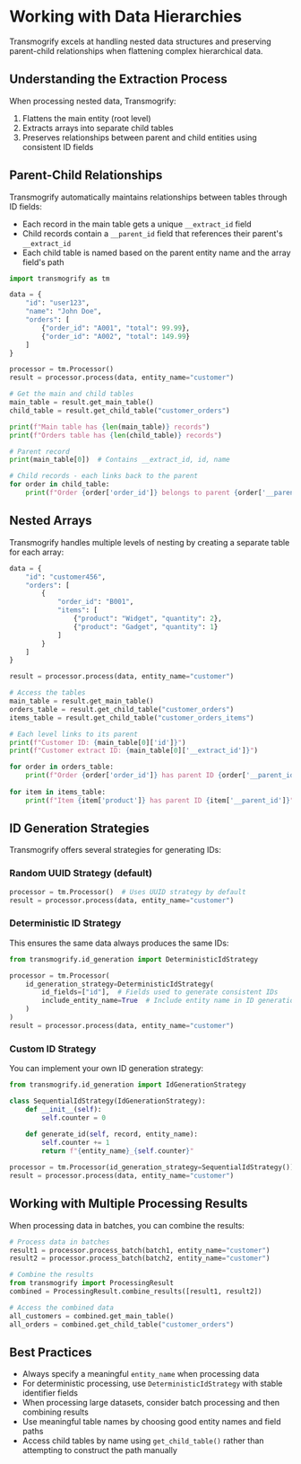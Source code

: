 # Working with Data Hierarchies

Transmogrify excels at handling nested data structures and preserving parent-child relationships when flattening complex hierarchical data.

## Understanding the Extraction Process

When processing nested data, Transmogrify:

1. Flattens the main entity (root level)
2. Extracts arrays into separate child tables
3. Preserves relationships between parent and child entities using consistent ID fields

## Parent-Child Relationships

Transmogrify automatically maintains relationships between tables through ID fields:

- Each record in the main table gets a unique `__extract_id` field
- Child records contain a `__parent_id` field that references their parent's `__extract_id`
- Each child table is named based on the parent entity name and the array field's path

```python
import transmogrify as tm

data = {
    "id": "user123",
    "name": "John Doe",
    "orders": [
        {"order_id": "A001", "total": 99.99},
        {"order_id": "A002", "total": 149.99}
    ]
}

processor = tm.Processor()
result = processor.process(data, entity_name="customer")

# Get the main and child tables
main_table = result.get_main_table()
child_table = result.get_child_table("customer_orders")

print(f"Main table has {len(main_table)} records")
print(f"Orders table has {len(child_table)} records")

# Parent record
print(main_table[0])  # Contains __extract_id, id, name

# Child records - each links back to the parent
for order in child_table:
    print(f"Order {order['order_id']} belongs to parent {order['__parent_id']}")
```

## Nested Arrays

Transmogrify handles multiple levels of nesting by creating a separate table for each array:

```python
data = {
    "id": "customer456",
    "orders": [
        {
            "order_id": "B001",
            "items": [
                {"product": "Widget", "quantity": 2},
                {"product": "Gadget", "quantity": 1}
            ]
        }
    ]
}

result = processor.process(data, entity_name="customer")

# Access the tables
main_table = result.get_main_table()
orders_table = result.get_child_table("customer_orders")
items_table = result.get_child_table("customer_orders_items")

# Each level links to its parent
print(f"Customer ID: {main_table[0]['id']}")
print(f"Customer extract ID: {main_table[0]['__extract_id']}")

for order in orders_table:
    print(f"Order {order['order_id']} has parent ID {order['__parent_id']}")
    
for item in items_table:
    print(f"Item {item['product']} has parent ID {item['__parent_id']}")
```

## ID Generation Strategies

Transmogrify offers several strategies for generating IDs:

### Random UUID Strategy (default)

```python
processor = tm.Processor()  # Uses UUID strategy by default
result = processor.process(data, entity_name="customer")
```

### Deterministic ID Strategy

This ensures the same data always produces the same IDs:

```python
from transmogrify.id_generation import DeterministicIdStrategy

processor = tm.Processor(
    id_generation_strategy=DeterministicIdStrategy(
        id_fields=["id"],  # Fields used to generate consistent IDs
        include_entity_name=True  # Include entity name in ID generation
    )
)
result = processor.process(data, entity_name="customer")
```

### Custom ID Strategy

You can implement your own ID generation strategy:

```python
from transmogrify.id_generation import IdGenerationStrategy

class SequentialIdStrategy(IdGenerationStrategy):
    def __init__(self):
        self.counter = 0
        
    def generate_id(self, record, entity_name):
        self.counter += 1
        return f"{entity_name}_{self.counter}"

processor = tm.Processor(id_generation_strategy=SequentialIdStrategy())
result = processor.process(data, entity_name="customer")
```

## Working with Multiple Processing Results

When processing data in batches, you can combine the results:

```python
# Process data in batches
result1 = processor.process_batch(batch1, entity_name="customer")
result2 = processor.process_batch(batch2, entity_name="customer")

# Combine the results
from transmogrify import ProcessingResult
combined = ProcessingResult.combine_results([result1, result2])

# Access the combined data
all_customers = combined.get_main_table()
all_orders = combined.get_child_table("customer_orders")
```

## Best Practices

- Always specify a meaningful `entity_name` when processing data
- For deterministic processing, use `DeterministicIdStrategy` with stable identifier fields
- When processing large datasets, consider batch processing and then combining results
- Use meaningful table names by choosing good entity names and field paths
- Access child tables by name using `get_child_table()` rather than attempting to construct the path manually 